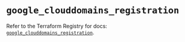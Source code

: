# `google_clouddomains_registration`

Refer to the Terraform Registry for docs: [`google_clouddomains_registration`](https://registry.terraform.io/providers/hashicorp/google/6.11.0/docs/resources/clouddomains_registration).

